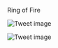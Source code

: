 Ring of Fire


![Tweet image](/assets/crosspoast/E-JqwQDWQAE7-av.jpg)

![Tweet image](/assets/crosspoast/E-Jqwn-WQAEvGhF.jpg)

